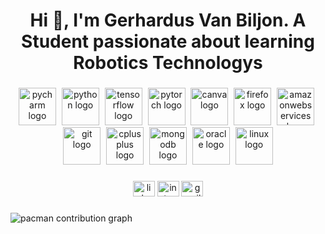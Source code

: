 <h1 align="center">Hi 👋, I'm Gerhardus Van Biljon. A Student passionate about learning Robotics Technologys</h1>

###

<div align="center">
  <img src="https://cdn.jsdelivr.net/gh/devicons/devicon/icons/pycharm/pycharm-original.svg" height="60" alt="pycharm logo"  />
  <img width="1" />
  <img src="https://skillicons.dev/icons?i=py" height="60" alt="python logo"  />
  <img width="1" />
  <img src="https://cdn.jsdelivr.net/gh/devicons/devicon/icons/tensorflow/tensorflow-original.svg" height="60" alt="tensorflow logo"  />
  <img width="1" />
  <img src="https://cdn.jsdelivr.net/gh/devicons/devicon/icons/pytorch/pytorch-original.svg" height="60" alt="pytorch logo"  />
  <img width="1" />
  <img src="https://cdn.jsdelivr.net/gh/devicons/devicon/icons/canva/canva-original.svg" height="60" alt="canva logo"  />
  <img width="1" />
  <img src="https://cdn.jsdelivr.net/gh/devicons/devicon/icons/firefox/firefox-original.svg" height="60" alt="firefox logo"  />
  <img width="1" />
  <img src="https://skillicons.dev/icons?i=aws" height="60" alt="amazonwebservices logo"  />
  <img width="1" />
  <img src="https://cdn.jsdelivr.net/gh/devicons/devicon/icons/git/git-original.svg" height="60" alt="git logo"  />
  <img width="1" />
  <img src="https://cdn.jsdelivr.net/gh/devicons/devicon/icons/cplusplus/cplusplus-original.svg" height="60" alt="cplusplus logo"  />
  <img width="1" />
  <img src="https://cdn.jsdelivr.net/gh/devicons/devicon/icons/mongodb/mongodb-original.svg" height="60" alt="mongodb logo"  />
  <img width="1" />
  <img src="https://cdn.jsdelivr.net/gh/devicons/devicon/icons/oracle/oracle-original.svg" height="60" alt="oracle logo"  />
  <img width="1" />
  <img src="https://cdn.jsdelivr.net/gh/devicons/devicon/icons/linux/linux-original.svg" height="60" alt="linux logo"  />
</div>

###

<div align="center">
  <img src="https://raw.githubusercontent.com/maurodesouza/profile-readme-generator/master/src/assets/icons/social/linkedin/default.svg" width="35" height="25" alt="linkedin logo"  />
  <img src="https://raw.githubusercontent.com/maurodesouza/profile-readme-generator/master/src/assets/icons/social/instagram/default.svg" width="35" height="25" alt="instagram logo"  />
  <img src="https://raw.githubusercontent.com/maurodesouza/profile-readme-generator/master/src/assets/icons/social/gmail/default.svg" width="35" height="25" alt="gmail logo"  />
</div>

###

<picture>
  <source media="(prefers-color-scheme: dark)" srcset="https://raw.githubusercontent.com/Gerhardus-van-Biljon/Gerhardus-van-Biljon/output/pacman-contribution-graph-dark.svg">
  <source media="(prefers-color-scheme: light)" srcset="https://raw.githubusercontent.com/Gerhardus-van-Biljon/Gerhardus-van-Biljon/output/pacman-contribution-graph.svg">
  <img alt="pacman contribution graph" src="https://raw.githubusercontent.com/Gerhardus-van-Biljon/Gerhardus-van-Biljon/output/pacman-contribution-graph.svg">
</picture>

###
